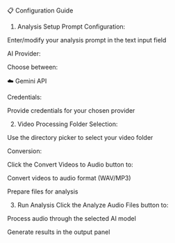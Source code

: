 📋 Configuration Guide

1. Analysis Setup
   Prompt Configuration:

Enter/modify your analysis prompt in the text input field

AI Provider:

Choose between:

☁️ Gemini API

Credentials:

Provide credentials for your chosen provider

2. Video Processing
   Folder Selection:

Use the directory picker to select your video folder

Conversion:

Click the Convert Videos to Audio button to:

Convert videos to audio format (WAV/MP3)

Prepare files for analysis

3. Run Analysis
   Click the Analyze Audio Files button to:

Process audio through the selected AI model

Generate results in the output panel
